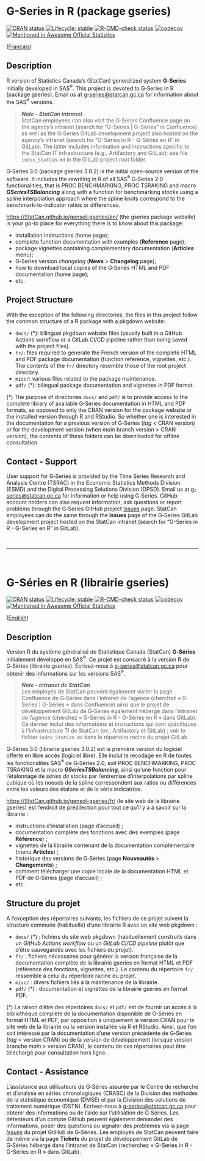 
<!-- README.md is generated from README.Rmd. Please edit that file -->

# G-Series in R (package gseries)

<!-- badges: start -->

[![CRAN
status](https://www.r-pkg.org/badges/version/gseries)](https://cran.r-project.org/package=gseries)
[![Lifecycle:
stable](man/figures/lifecycle-stable.svg)](https://lifecycle.r-lib.org/articles/stages.html)
[![R-CMD-check
status](https://github.com/StatCan/gensol-gseries/actions/workflows/R-CMD-check.yaml/badge.svg?branch=main)](https://github.com/StatCan/gensol-gseries/actions/workflows/R-CMD-check.yaml?query=branch%3Amain)
[![codecov](https://codecov.io/gh/StatCan/gensol-gseries/branch/main/graph/badge.svg?token=ZUL7LPM7EV)](https://app.codecov.io/gh/StatCan/gensol-gseries?branch=main)
[![Mentioned in Awesome Official
Statistics](https://awesome.re/mentioned-badge.svg)](https://github.com/SNStatComp/awesome-official-statistics-software)

<!-- badges: end -->

([Français](#g-s%C3%A9ries-en-r-librairie-gseries))

## Description

R version of Statistics Canada’s (StatCan) generalized system
**G‑Series** initially developed in SAS<sup>®</sup>. This project is
devoted to G‑Series in R (package gseries). Email us at
<g-series@statcan.gc.ca> for information about the SAS<sup>®</sup>
versions.

> ***Note - StatCan intranet***  
> StatCan employees can also visit the G‑Series Confluence page on the
> agency’s intranet (search for “G-Series \| G-Séries” in Confluence) as
> well as the G‑Series GitLab development project also hosted on the
> agency’s intranet (search for “G-Series in R - G-Séries en R” in
> GitLab). The latter includes information and instructions specific to
> the StatCan IT infrastructure (e.g., Artifactory and GitLab); see file
> `index_StatCan.md` in the GitLab project root folder.

G‑Series 3.0 (package gseries 3.0.2) is the initial open-source version
of the software. It includes the rewriting in R of all SAS<sup>®</sup>
G‑Series 2.0 functionalities, that is PROC BENCHMARKING, PROC TSRAKING
and macro ***GSeriesTSBalancing*** along with a function for
benchmarking *stocks* using a spline interpolation approach where the
spline knots correspond to the benchmark-to-indicator ratios or
differences.

<https://StatCan.github.io/gensol-gseries/en/> (the gseries package
website) is your *go-to* place for everything there is to know about
this package:

- installation instructions (home page);
- complete function documentation with examples (**Reference** page);
- package vignettes containing complementary documentation (**Articles**
  menu);
- G‑Series version *changelog* (**News** \> **Changelog** page);
- how to download local copies of the G‑Series HTML and PDF
  documentation (home page);
- etc.

## Project Structure

With the exception of the following directories, the files in this
project follow the common structure of a R package with a pkgdown
website:

- `docs/` (\*): bilingual pkgdown website files (usually built in a
  GitHub Actions workflow or a GitLab CI/CD pipeline rather than being
  saved with the project files).
- `fr/`: files required to generate the French version of the complete
  HTML and PDF package documentation (function reference, vignettes,
  etc.). The contents of the `fr/` directory resemble those of the root
  project directory.
- `misc/`: various files related to the package maintenance.
- `pdf/` (\*): bilingual package documentation and vignettes in PDF
  format.

(\*) The purpose of directories `docs/` and `pdf/` is to provide access
to the complete library of available G‑Series documentation in HTML and
PDF formats, as opposed to only the CRAN version for the package website
or the installed version through R and RStudio. So whether one is
interested in the documentation for a previous version of G‑Series
(*tag* \< CRAN version) or for the development version (when *main*
branch version \> CRAN version), the contents of these folders can be
downloaded for offline consultation.

## Contact - Support

User support for G‑Series is provided by the Time Series Research and
Analysis Centre (TSRAC) in the Economic Statistics Methods Division
(ESMD) and the Digital Processing Solutions Division (DPSD). Email us at
<g-series@statcan.gc.ca> for information or help using G‑Series. GitHub
account holders can also request information, ask questions or report
problems through the G‑Series GitHub project
[Issues](https://github.com/StatCan/gensol-gseries/issues) page. StatCan
employees can do the same through the **Issues** page of the G‑Series
GitLab development project hosted on the StatCan intranet (search for
“G-Series in R - G-Séries en R” in GitLab).

<br>

------------------------------------------------------------------------

<br>

# G-Séries en R (librairie gseries)

<!-- badges: start -->

[![CRAN
status](https://www.r-pkg.org/badges/version/gseries)](https://cran.r-project.org/package=gseries)
[![Lifecycle:
stable](man/figures/lifecycle-stable.svg)](https://lifecycle.r-lib.org/articles/stages.html)
[![R-CMD-check
status](https://github.com/StatCan/gensol-gseries/actions/workflows/R-CMD-check.yaml/badge.svg?branch=main)](https://github.com/StatCan/gensol-gseries/actions/workflows/R-CMD-check.yaml?query=branch%3Amain)
[![codecov](https://codecov.io/gh/StatCan/gensol-gseries/branch/main/graph/badge.svg?token=ZUL7LPM7EV)](https://app.codecov.io/gh/StatCan/gensol-gseries?branch=main)
[![Mentioned in Awesome Official
Statistics](https://awesome.re/mentioned-badge.svg)](https://github.com/SNStatComp/awesome-official-statistics-software)

<!-- badges: end -->

([English](#g-series-in-r-package-gseries))

## Description

Version R du système généralisé de Statistique Canada (StatCan)
**G‑Séries** initialement développé en SAS<sup>®</sup>. Ce projet est
consacré à la version R de G‑Séries (librairie gseries). Écrivez-nous à
<g-series@statcan.gc.ca> pour obtenir des informations sur les versions
SAS<sup>®</sup>.

> ***Note - intranet de StatCan***  
> Les employés de StatCan peuvent également visiter la page Confluence
> de G‑Séries dans l’intranet de l’agence (cherchez « G-Series \|
> G-Séries » dans Confluence) ainsi que le projet de développement
> GitLab de G‑Séries également hébergé dans l’intranet de l’agence
> (cherchez « G-Series in R - G-Séries en R » dans GitLab). Ce dernier
> inclut des informations et instructions qui sont spécifiques à
> l’infrastructure TI de StatCan (ex., Artifactory et GitLab) ; voir le
> fichier `index_StatCan.md` dans le répertoire racine du projet GitLab.

G‑Séries 3.0 (librairie gseries 3.0.2) est la première version du
logiciel offerte en libre accès (logiciel libre). Elle inclut le
recodage en R de toutes les fonctionalités SAS<sup>®</sup> de G‑Séries
2.0, soit PROC BENCHMARKING, PROC TSRAKING et la macro
***GSeriesTSBalancing***, ainsi qu’une fonction pour l’étalonnage de
*séries de stocks* par l’entremise d’interpolations par spline cubique
où les noeuds de la spline correspondent aux ratios ou différences entre
les valeurs des étalons et de la série indicatrice.

<https://StatCan.github.io/gensol-gseries/fr/> (le site web de la
librairie gseries) est l’endroit de prédilection pour tout ce qu’il y a
à savoir sur la librairie :

- instructions d’installation (page d’accueil) ;
- documentation complète des fonctions avec des exemples (page
  **Référence**) ;
- vignettes de la librairie contenant de la documentation complémentaire
  (menu **Articles**) ;
- historique des versions de G‑Séries (page **Nouveautés** \>
  **Changements**) ;
- comment télécharger une copie locale de la documentation HTML et PDF
  de G‑Séries (page d’accueil) ;
- etc.

## Structure du projet

A l’exception des répertoires suivants, les fichiers de ce projet
suivent la structure commune (habituelle) d’une librairie R avec un site
web pkgdown :

- `docs/` (\*) : fichiers du site web pkgdown (habituellement construits
  dans un *GitHub Actions workflow* ou un *GitLab CI/CD pipeline* plutôt
  que d’être sauvegardés avec les fichiers du projet).
- `fr/` : fichiers nécessaires pour générer la version française de la
  documentation complète de la librairie gseries en format HTML et PDF
  (référence des fonctions, vignettes, etc.). Le contenu du répertoire
  `fr/` ressemble à celui du répertoire racine du projet.
- `misc/` : divers fichiers liés à la maintenance de la librairie.
- `pdf/` (\*) : documentation et vignettes de la librairie gseries en
  format PDF.

(\*) La raison d’être des répertoires `docs/` et `pdf/` est de fournir
un accès à la bibliothèque complète de la documentation disponible de
G‑Séries en format HTML et PDF, par opposition à uniquement la version
CRAN pour le site web de la librairie ou la version installée via R et
RStudio. Ainsi, que l’on soit intéressé par la documentation d’une
version précédente de G‑Séries (*tag* \< version CRAN) ou de la version
de développement (lorsque version branche *main* \> version CRAN), le
contenu de ces répertoires peut être téléchargé pour consultation hors
ligne.

## Contact - Assistance

L’assistance aux utilisateurs de G‑Séries assurée par le Centre de
recherche et d’analyse en séries chronologiques (CRASC) de la Division
des méthodes de la statistique économique (DMSE) et par la Division des
solutions de traitement numérique (DSTN). Écrivez-nous à
<g-series@statcan.gc.ca> pour obtenir des informations ou de l’aide sur
l’utilisation de G‑Séries. Les détenteurs d’un compte GitHub peuvent
également demander des informations, poser des questions ou signaler des
problèmes via la page
[*Issues*](https://github.com/StatCan/gensol-gseries/issues) du projet
GitHub de G‑Séries. Les employés de StatCan peuvent faire de même via la
page **Tickets** du projet de développement GitLab de G‑Séries hébergé
dans l’intranet de StatCan (recherchez « G-Series in R - G-Séries en R »
dans GitLab).
